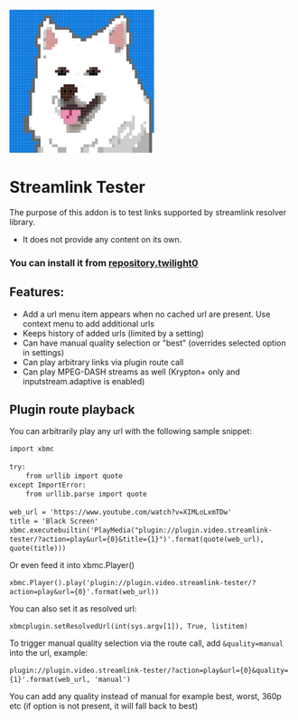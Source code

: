 ![alt text](https://raw.githubusercontent.com/Twilight0/plugin.video.streamlink-tester/master/icon.png "Woof woof!")
# Streamlink Tester

The purpose of this addon is to test links supported by streamlink resolver library.
- It does not provide any content on its own.

### You can install it from [repository.twilight0](https://github.com/Twilight0/repo.twilight0)

## Features:

- Add a url menu item appears when no cached url are present. Use context menu to add additional urls
- Keeps history of added urls (limited by a setting)
- Can have manual quality selection or "best" (overrides selected option in settings)
- Can play arbitrary links via plugin route call
- Can play MPEG-DASH streams as well (Krypton+ only and inputstream.adaptive is enabled)

## Plugin route playback

You can arbitrarily play any url with the following sample snippet:

    import xbmc
    
    try:
        from urllib import quote
    except ImportError:
        from urllib.parse import quote
    
    web_url = 'https://www.youtube.com/watch?v=XIMLoLxmTDw'
    title = 'Black Screen'
    xbmc.executebuiltin('PlayMedia("plugin://plugin.video.streamlink-tester/?action=play&url={0}&title={1}")'.format(quote(web_url), quote(title)))

Or even feed it into xbmc.Player()

    xbmc.Player().play('plugin://plugin.video.streamlink-tester/?action=play&url={0}'.format(web_url))

You can also set it as resolved url:

    xbmcplugin.setResolvedUrl(int(sys.argv[1]), True, listitem)

To trigger manual quality selection via the route call, add `&quality=manual` into the url, example:

    plugin://plugin.video.streamlink-tester/?action=play&url={0}&quality={1}'.format(web_url, 'manual')

You can add any quality instead of manual for example best, worst, 360p etc (if option is not present, it will fall back to best)
